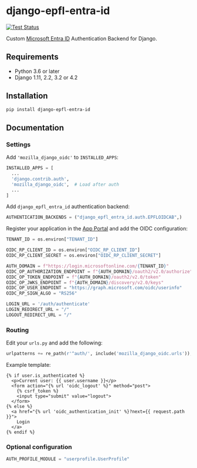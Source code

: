 # django-epfl-entra-id

[![Test Status][github-actions-image]][github-actions-url]

Custom [Microsoft Entra ID][entra-id] Authentication Backend for Django.

## Requirements

- Python 3.6 or later
- Django 1.11, 2.2, 3.2 or 4.2

## Installation

```bash
pip install django-epfl-entra-id
```

## Documentation

### Settings

Add `'mozilla_django_oidc'` to `INSTALLED_APPS`:

```python
INSTALLED_APPS = [
  ...
  'django.contrib.auth',
  'mozilla_django_oidc',  # Load after auth
  ...
]
```

Add `django_epfl_entra_id` authentication backend:

```python
AUTHENTICATION_BACKENDS = ("django_epfl_entra_id.auth.EPFLOIDCAB",)
```

Register your application in the [App Portal][app-portal] and add the OIDC
configuration:

```python
TENANT_ID = os.environ["TENANT_ID"]

OIDC_RP_CLIENT_ID = os.environ["OIDC_RP_CLIENT_ID"]
OIDC_RP_CLIENT_SECRET = os.environ["OIDC_RP_CLIENT_SECRET"]

AUTH_DOMAIN = f"https://login.microsoftonline.com/{TENANT_ID}"
OIDC_OP_AUTHORIZATION_ENDPOINT = f"{AUTH_DOMAIN}/oauth2/v2.0/authorize"
OIDC_OP_TOKEN_ENDPOINT = f"{AUTH_DOMAIN}/oauth2/v2.0/token"
OIDC_OP_JWKS_ENDPOINT = f"{AUTH_DOMAIN}/discovery/v2.0/keys"
OIDC_OP_USER_ENDPOINT = "https://graph.microsoft.com/oidc/userinfo"
OIDC_RP_SIGN_ALGO = "RS256"

LOGIN_URL = '/auth/authenticate'
LOGIN_REDIRECT_URL = "/"
LOGOUT_REDIRECT_URL = "/"
```

### Routing

Edit your `urls.py` and add the following:

```python
urlpatterns += re_path(r'^auth/', include('mozilla_django_oidc.urls')),
```

Example template:

```htmldjango
{% if user.is_authenticated %}
  <p>Current user: {{ user.username }}</p>
  <form action="{% url 'oidc_logout' %}" method="post">
    {% csrf_token %}
    <input type="submit" value="logout">
  </form>
{% else %}
  <a href="{% url 'oidc_authentication_init' %}?next={{ request.path }}">
    Login
  </a>
{% endif %}
```

### Optional configuration

```python
AUTH_PROFILE_MODULE = "userprofile.UserProfile"
```

[github-actions-image]: https://github.com/epfl-si/django-epfl-entra-id/actions/workflows/test.yml/badge.svg?branch=main
[github-actions-url]: https://github.com/epfl-si/django-epfl-entra-id/actions/workflows/test.yml

[entra-id]: https://inside.epfl.ch/identite-numerique/en/digital-identity-protection/
[app-portal]: https://app-portal.epfl.ch/
